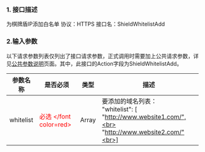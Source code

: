 ### 1. 接口描述
为棋牌盾IP添加白名单
协议：HTTPS 
接口名：ShieldWhitelistAdd

### 2.输入参数
以下请求参数列表仅列出了接口请求参数，正式调用时需要加上公共请求参数，详见[公共参数说明](http://tce.fsphere.cn/document/product/295/7279)页面。其中，此接口的Action字段为ShieldWhitelistAdd。

| 参数名称 | 是否必须 | 类型 | 描述 |
|---------|---------|---------|---------|
| whitelist | <font color=red> 必选 </font color=red> | Array |要添加的域名列表：<br>"whitelist": [<br>"http://www.website1.com/",<br> "http://www.website2.com/"<br>] |
